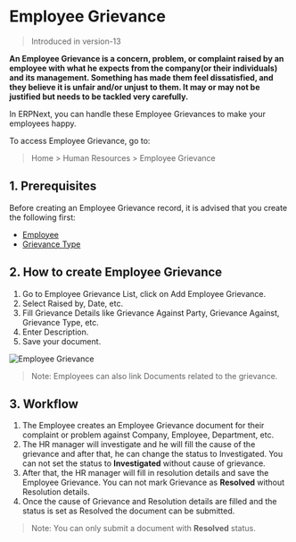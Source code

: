 <!-- add-breadcrumbs -->
# Employee Grievance

> Introduced in version-13

**An Employee Grievance is a concern, problem, or complaint raised by an employee with what he expects from the company(or their individuals) and its management. Something has made them feel dissatisfied, and they believe it is unfair and/or unjust to them. It may or may not be justified but needs to be tackled very carefully.**

In ERPNext, you can handle these Employee Grievances to make your employees happy.

To access Employee Grievance, go to:

> Home > Human Resources > Employee Grievance

## 1. Prerequisites

Before creating an Employee Grievance record, it is advised that you create the following first:

* [Employee](/docs/user/manual/en/human-resources/employee)
* [Grievance Type](/docs/user/manual/en/human-resources/grievance-type)

## 2. How to create Employee Grievance

1. Go to Employee Grievance List, click on Add Employee Grievance.
1. Select Raised by, Date, etc.
1. Fill Grievance Details like Grievance Against Party, Grievance Against, Grievance Type, etc.
1. Enter Description.
1. Save your document.

<img class="screenshot" alt="Employee Grievance" src="{{docs_base_url}}/v13/assets/img/human-resources/employee-grievance.png">

> Note: Employees can also link Documents related to the grievance.


## 3. Workflow

1. The Employee creates an Employee Grievance document for their complaint or problem against Company, Employee, Department, etc.
1. The HR manager will investigate and he will fill the cause of the grievance and after that, he can change the status to Investigated. You can not set the status to **Investigated** without cause of grievance.
1. After that, the HR manager will fill in resolution details and save the Employee Grievance. You can not mark Grievance as **Resolved** without Resolution details.
1. Once the cause of Grievance and Resolution details are filled and the status is set as Resolved the document can be submitted.

> Note: You can only submit a document with **Resolved** status.
